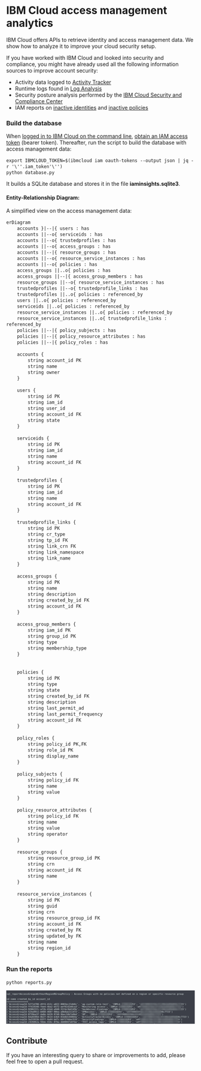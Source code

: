 # IBM Cloud access management analytics

IBM Cloud offers APIs to retrieve identity and access management data. We show how to analyze it to improve your cloud security setup.

If you have worked with IBM Cloud and looked into security and compliance, you might have already used all the following information sources to improve account security:
- Activity data logged to [Activity Tracker](https://cloud.ibm.com/observe/activitytracker)
- Runtime logs found in [Log Analysis](https://cloud.ibm.com/observe/logging)
- Security posture analysis performed by the [IBM Cloud Security and Compliance Center](https://cloud.ibm.com/security-compliance/compliance-posture)
- IAM reports on [inactive identities](https://cloud.ibm.com/iam/inactive-identities) and [inactive policies](https://cloud.ibm.com/iam/inactive-policies)


### Build the database

When [logged in to IBM Cloud on the command line](https://cloud.ibm.com/docs/cli?topic=cli-ibmcloud_cli#ibmcloud_login), [obtain an IAM access token](https://cloud.ibm.com/docs/cli?topic=cli-ibmcloud_commands_iam#ibmcloud_iam_oauth_tokens) (bearer token). Thereafter, run the script to build the database with access management data:

```
export IBMCLOUD_TOKEN=$(ibmcloud iam oauth-tokens --output json | jq -r '\''.iam_token'\'')
python database.py
```

It builds a SQLite database and stores it in the file **iaminsights.sqlite3**. 


#### Entity-Relationship Diagram:
A simplified view on the access management data:

```mermaid
erDiagram
    accounts }|--|{ users : has
    accounts ||--o{ serviceids : has
    accounts ||--o{ trustedprofiles : has
    accounts ||--o{ access_groups : has
    accounts ||--|{ resource_groups : has
    accounts ||--o{ resource_service_instances : has
    accounts ||--o{ policies : has
    access_groups ||..o{ policies : has
    access_groups ||--|{ access_group_members : has
    resource_groups ||--o{ resource_service_instances : has
    trustedprofiles ||--o{ trustedprofile_links : has
    trustedprofiles ||..o{ policies : referenced_by
    users ||..o{ policies : referenced_by
    serviceids ||..o{ policies : referenced_by
    resource_service_instances ||..o{ policies : referenced_by
    resource_service_instances ||..o{ trustedprofile_links : referenced_by
    policies ||--|{ policy_subjects : has
    policies ||--|{ policy_resource_attributes : has
    policies ||--|{ policy_roles : has

    accounts {
        string account_id PK
        string name
        string owner
    }

    users {
        string id PK
        string iam_id
        string user_id
        string account_id FK
        string state
    }

    serviceids {
        string id PK
        string iam_id
        string name
        string account_id FK
    }

    trustedprofiles {
        string id PK
        string iam_id
        string name
        string account_id FK
    }

    trustedprofile_links {
        string id PK
        string cr_type
        string tp_id FK
        string link_crn FK
        string link_namespace
        string link_name
    }

    access_groups {
        string id PK
        string name
        string description
        string created_by_id FK
        string account_id FK
    }

    access_group_members {
        string iam_id PK
        string group_id PK
        string type
        string membership_type
    }


    policies {
        string id PK
        string type
        string state
        string created_by_id FK
        string description
        string last_permit_ad
        string last_permit_frequency
        string account_id FK
    }

    policy_roles {
        string policy_id PK,FK
        string role_id PK
        string display_name
    }

    policy_subjects {
        string policy_id FK
        string name
        string value
    }

    policy_resource_attributes {
        string policy_id FK
        string name
        string value        
        string operator
    }

    resource_groups {
        string resource_group_id PK
        string crn
        string account_id FK
        string name
    }

    resource_service_instances {
        string id PK
        string guid
        string crn
        string resource_group_id FK
        string account_id FK
        string created_by FK
        string updated_by FK
        string name
        string region_id
    }
```


### Run the reports

```
python reports.py
```

![sample report](sample_report.png)

## Contribute
If you have an interesting query to share or improvements to add, please feel free to open a pull request. 
